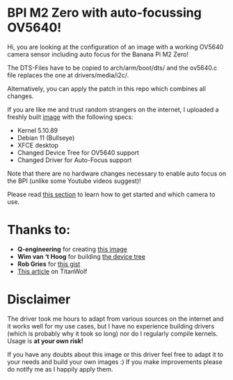 # BPI M2 Zero with auto-focussing OV5640!
Hi, you are looking at the configuration of an image with a working OV5640 camera sensor including auto focus for the Banana Pi M2 Zero!

The DTS-Files have to be copied to arch/arm/boot/dts/ and the ov5640.c file replaces the one at drivers/media/i2c/.

Alternatively, you can apply the patch in this repo which combines all changes.

If you are like me and trust random strangers on the internet, I uploaded a freshly built [image](https://github.com/treim-de/bpim2z-ov5640/releases/tag/latest) with the following specs:
- Kernel 5.10.89
- Debian 11 (Bullseye)
- XFCE desktop
- Changed Device Tree for OV5640 support
- Changed Driver for Auto-Focus support

Note that there are no hardware changes necessary to enable auto focus on the BPI (unlike some Youtube videos suggest)!

Please read [this section](https://github.com/Qengineering/BananaPi-M2-Zero-OV5640#ov5640) to learn how to get started and which camera to use.

# Thanks to:
- **Q-engineering** for creating [this image](https://github.com/Qengineering/BananaPi-M2-Zero-OV5640)
- **Wim van ‘t Hoog** for building [the device tree](https://wvthoog.nl/nanopi-ov5640-camera/) 
- **Rob Gries** for [this gist](https://gist.github.com/RobGries/b7beb724574f6da2ff660604980f6311)
- [This article](https://titanwolf.org/Network/Articles/Article?AID=ebcdfabe-a530-4192-af40-58a8eab0a8fa) on TitanWolf

# Disclaimer
The driver took me hours to adapt from various sources on the internet and it works well for my use cases, but I have no experience building drivers (which is probably why it took so long) nor do I regularly compile kernels. Usage is **at your own risk!**

If you have any doubts about this image or this driver feel free to adapt it to your needs and build your own images :) 
If you make improvements please do notify me as I happily apply them.
